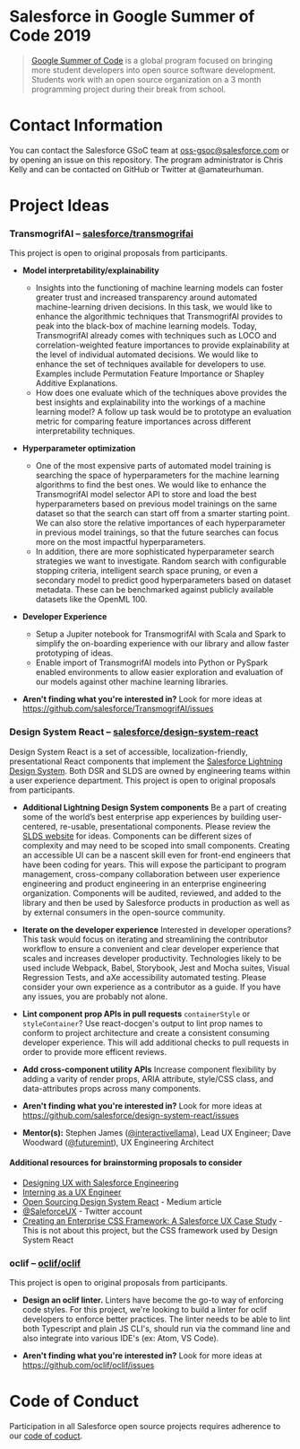 # Salesforce in Google Summer of Code 2019

> [Google Summer of Code](https://summerofcode.withgoogle.com/) is a global program focused on bringing more student developers into open source software development. Students work with an open source organization on a 3 month programming project during their break from school.

# Contact Information

You can contact the Salesforce GSoC team at oss-gsoc@salesforce.com or by opening an issue on this repository. The program administrator is Chris Kelly and can be contacted on GitHub or Twitter at @amateurhuman.

# Project Ideas

### TransmogrifAI – [salesforce/transmogrifai](https://github.com/salesforce/TransmogrifAI)
This project is open to original proposals from participants.

* **Model interpretability/explainability**
    * Insights into the functioning of machine learning models can foster greater trust and increased transparency around automated machine-learning driven decisions. In this task, we would like to enhance the algorithmic techniques that TransmogrifAI provides to peak into the black-box of machine learning models. Today, TransmogrifAI already comes with techniques such as LOCO and correlation-weighted feature importances to provide explainability at the level of individual automated decisions. We would like to enhance the set of techniques available for developers to use. Examples include Permutation Feature Importance or Shapley Additive Explanations.
    * How does one evaluate which of the techniques above provides the best insights and explainability into the workings of a machine learning model? A follow up task would be to prototype an evaluation metric for comparing feature importances across different interpretability techniques.

* **Hyperparameter optimization**
    * One of the most expensive parts of automated model training is searching the space of hyperparameters for the machine learning algorithms to find the best ones. We would like to enhance the TransmogrifAI model selector API to store and load the best hyperparameters based on previous model trainings on the same dataset so that the search can start off from a smarter starting point. We can also store the relative importances of each hyperparameter in previous model trainings, so that the future searches can focus more on the most impactful hyperparameters.
    * In addition, there are more sophisticated hyperparameter search strategies we want to investigate. Random search with configurable stopping criteria, intelligent search space pruning, or even a secondary model to predict good hyperparameters based on dataset metadata. These can be benchmarked against publicly available datasets like the OpenML 100.

* **Developer Experience**
    * Setup a Jupiter notebook for TransmogrifAI with Scala and Spark to simplify the on-boarding experience with our library and allow faster prototyping of ideas.
    * Enable import of TransmogrifAI models into Python or PySpark enabled environments to allow easier exploration and evaluation of our models against other machine learning libraries.

* **Aren't finding what you're interested in?** Look for more ideas at https://github.com/salesforce/TransmogrifAI/issues

### Design System React – [salesforce/design-system-react](https://github.com/salesforce/design-system-react)
Design System React is a set of accessible, localization-friendly, presentational React components that implement the [Salesforce Lightning Design System](https://www.lightningdesignsystem.com/). Both DSR and SLDS are owned by engineering teams within a user experience department. This project is open to original proposals from participants.

* **Additional Lightning Design System components** Be a part of creating some of the world’s best enterprise app experiences by building user-centered, re-usable, presentational components. Please review the [SLDS website](https://www.lightningdesignsystem.com/) for ideas. Components can be different sizes of complexity and may need to be scoped into small components. Creating an accessible UI can be a nascent skill even for front-end engineers that have been coding for years. This will expose the participant to program management, cross-company collaboration between user experience engineering and product engineering in an enterprise engineering organization. Components will be audited, reviewed, and added to the library and then be used by Salesforce products in production as well as by external consumers in the open-source community.

* **Iterate on the developer experience** Interested in developer operations? This task would focus on iterating and streamlining the contributor workflow to ensure a convenient and clear developer experience that scales and increases developer productivity. Technologies likely to be used include Webpack, Babel, Storybook, Jest and Mocha suites, Visual Regression Tests, and aXe accessibility automated testing. Please consider your own experience as a contributor as a guide. If you have any issues, you are probably not alone.

* **Lint component prop APIs in pull requests** `containerStyle` or `styleContainer`? Use react-docgen's output to lint prop names to conform to project architecture and create a consistent consuming developer experience. This will add additional checks to pull requests in order to provide more efficent reviews.

* **Add cross-component utility APIs** Increase component flexibility by adding a varity of render props, ARIA attribute, style/CSS class, and data-attributes props across many components.

* **Aren't finding what you're interested in?** Look for more ideas at https://github.com/salesforce/design-system-react/issues

* **Mentor(s):** Stephen James ([@interactivellama](https://github.com/interactivellama)), Lead UX Engineer; Dave Woodward ([@futuremint](https://github.com/futuremint)), UX Engineering Architect

#### Additional resources for brainstorming proposals to consider
* [Designing UX with Salesforce Engineering](https://www.youtube.com/watch?v=MKwQXfN-8Rk)
* [Interning as a UX Engineer](https://medium.com/salesforce-ux/interning-as-a-ux-engineer-290e9115a034)
* [Open Sourcing Design System React](https://engineering.salesforce.com/open-sourcing-design-system-react-9be45b8bb127) - Medium article
* [@SaleforceUX](https://twitter.com/salesforceux) - Twitter account
* [Creating an Enterprise CSS Framework: A Salesforce UX Case Study](https://www.slideshare.net/uxpin/creating-an-enterprise-css-framework-a-salesforce-ux-case-study) - This is not about this project, but the CSS framework used by Design System React

### oclif – [oclif/oclif](https://github.com/oclif/oclif)
This project is open to original proposals from participants.

* **Design an oclif linter.** Linters have become the go-to way of enforcing code styles. For this project, we're looking to build a linter for oclif developers to enforce better practices. The linter needs to be able to lint both Typescript and plain JS CLI's, should run via the command line and also integrate into various IDE's (ex: Atom, VS Code).

* **Aren't finding what you're interested in?** Look for more ideas at https://github.com/oclif/oclif/issues

# Code of Conduct

Participation in all Salesforce open source projects requires adherence to our [code of coduct](CODE_OF_CONDUCT.md).
